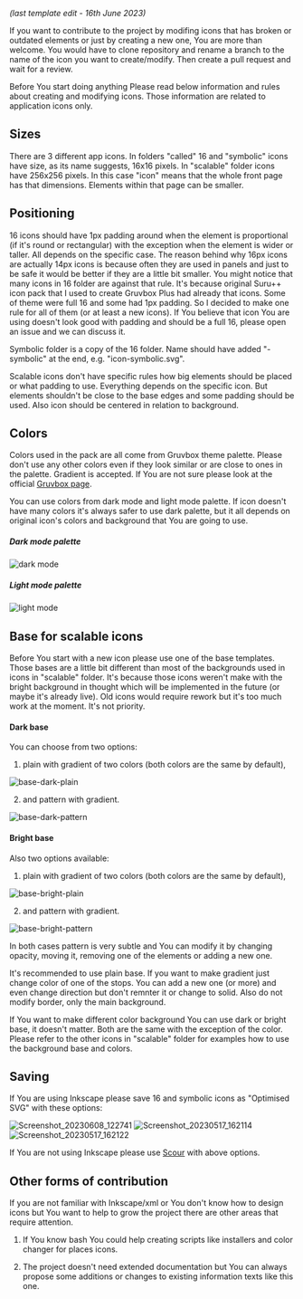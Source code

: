 *(last template edit - 16th June 2023)*

If you want to contribute to the project by modifing icons that has broken or outdated
elements or just by creating a new one, You are more than welcome. You would have to clone
repository and rename a branch to the name of the icon you want to create/modify. Then
create a pull request and wait for a review.

Before You start doing anything Please read below information and rules about creating and
modifying icons. Those information are related to application icons only.

Sizes
-----

There are 3 different app icons. In folders "called" 16 and "symbolic" icons have size,
as its name suggests, 16x16 pixels. In "scalable" folder icons have 256x256 pixels.
In this case "icon" means that the whole front page has that dimensions. Elements within that
page can be smaller.

Positioning
-----------

16 icons should have 1px padding around when the element is proportional (if it's round or
rectangular) with the exception when the element is wider or taller. All depends on the
specific case. The reason behind why 16px icons are actually 14px icons is because often
they are used in panels and just to be safe it would be better if they are a little bit
smaller. You might notice that many icons in 16 folder are against that rule. It's because
original Suru++ icon pack that I used to create Gruvbox Plus had already that icons. Some
of theme were full 16 and some had 1px padding. So I decided to make one rule for all of
them (or at least a new icons). If You believe that icon You are using doesn't look good
with padding and should be a full 16, please open an issue and we can discuss it.

Symbolic folder is a copy of the 16 folder. Name should have added "-symbolic" at the end,
e.g. "icon-symbolic.svg".

Scalable icons don't have specific rules how big elements should be placed or what padding
to use. Everything depends on the specific icon. But elements shouldn't be close to the
base edges and some padding should be used. Also icon should be centered in relation to
background.

Colors
------

Colors used in the pack are all come from Gruvbox theme palette. Please don't use any other
colors even if they look similar or are close to ones in the palette. Gradient is accepted.
If You are not sure please look at the official [Gruvbox page](https://github.com/morhetz/gruvbox).

You can use colors from dark mode and light mode palette. If icon doesn't have many colors
it's always safer to use dark palette, but it all depends on original icon's colors and
background that You are going to use.

##### Dark mode palette
![dark mode](https://camo.githubusercontent.com/410b3ab80570bcd5b470a08d84f93caa5b4962ccd994ebceeb3d1f78364c2120/687474703a2f2f692e696d6775722e636f6d2f776136363678672e706e67)

##### Light mode palette

![light mode](https://camo.githubusercontent.com/d080d9c204408ef06b862b76bc795f930b3a9b1be4c5d2de149f1d8eb765b660/687474703a2f2f692e696d6775722e636f6d2f3439714b7959572e706e67)

Base for scalable icons
-----------------------

Before You start with a new icon please use one of the base templates. Those bases are
a little bit different than most of the backgrounds used in icons in "scalable" folder. It's
because those icons weren't make with the bright background in thought which will be
implemented in the future (or maybe it's already live). Old icons would require rework but
it's too much work at the moment. It's not priority.

#### Dark base

You can choose from two options:

1. plain with gradient of two colors (both colors are the same by default),

![base-dark-plain](https://github.com/SylEleuth/gruvbox-plus-icon-pack/assets/33354262/fbdac7fb-9a44-4237-81f7-45d7b23716f1)

2. and pattern with gradient.

![base-dark-pattern](https://github.com/SylEleuth/gruvbox-plus-icon-pack/assets/33354262/8dc3b5ee-a876-4371-b2b5-ea1dcd0ad57f)

#### Bright base

Also two options available:

1. plain with gradient of two colors (both colors are the same by default),

![base-bright-plain](https://github.com/SylEleuth/gruvbox-plus-icon-pack/assets/33354262/b9358e7b-c8b4-49d3-ac8b-8810843c0702)

2. and pattern with gradient.

![base-bright-pattern](https://github.com/SylEleuth/gruvbox-plus-icon-pack/assets/33354262/cde8c069-0351-400d-ba3c-cbc8ddd0fb22)

In both cases pattern is very subtle and You can modify it by changing opacity, moving it,
removing one of the elements or adding a new one.

It's recommended to use plain base. If you want to make gradient just change color of one
of the stops. You can add a new one (or more) and even change direction but don't remnter
it or change to solid. Also do not modify border, only the main background.

If You want to make different color background You can use dark or bright base, it doesn't
matter. Both are the same with the exception of the color. Please refer to the other
icons in "scalable" folder for examples how to use the background base and colors.

Saving
------

If You are using Inkscape please save 16 and symbolic icons as "Optimised SVG" with these options:

![Screenshot_20230608_122741](https://github.com/SylEleuth/gruvbox-plus-icon-pack/assets/33354262/ee83e388-bf90-4676-8660-6c6cae86013f)
![Screenshot_20230517_162114](https://github.com/SylEleuth/gruvbox-plus-icon-pack/assets/33354262/df3ee07b-0676-4c5f-8db8-46e34507df97)
![Screenshot_20230517_162122](https://github.com/SylEleuth/gruvbox-plus-icon-pack/assets/33354262/d749eecf-7495-4a03-a2f1-90659f4ff3bc)

If You are not using Inkscape please use [Scour](https://github.com/scour-project/scour) with above options.

Other forms of contribution
---------------------------

If you are not familiar with Inkscape/xml or You don't know how to design icons but You want to help to
grow the project there are other areas that require attention.

1. If You know bash You could help creating scripts like installers and color changer for
   places icons.

2. The project doesn't need extended documentation but You can always propose some additions or changes
   to existing information texts like this one.
